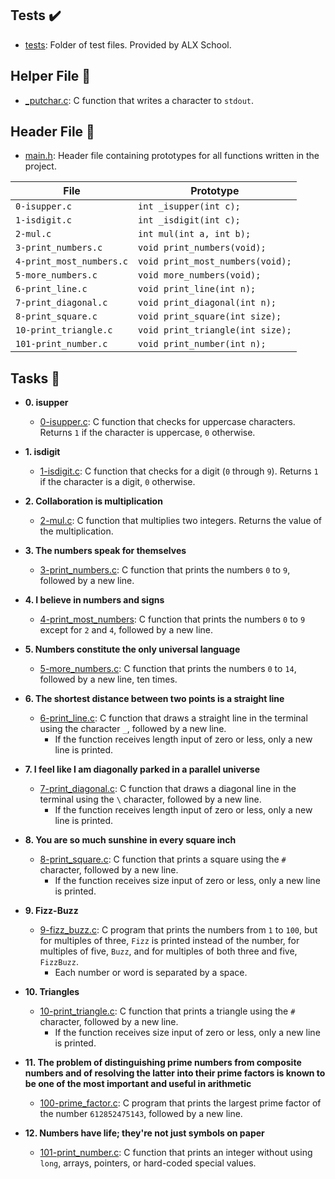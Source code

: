 ## Tests :heavy_check_mark:

- [tests](./tests): Folder of test files. Provided by ALX School.

## Helper File :raised_hands:

- [\_putchar.c](./_putchar.c): C function that writes a character to `stdout`.

## Header File :file_folder:

- [main.h](./main.h): Header file containing prototypes for all functions written in the project.

| File                     | Prototype                        |
| ------------------------ | -------------------------------- |
| `0-isupper.c`            | `int _isupper(int c);`           |
| `1-isdigit.c`            | `int _isdigit(int c);`           |
| `2-mul.c`                | `int mul(int a, int b);`         |
| `3-print_numbers.c`      | `void print_numbers(void);`      |
| `4-print_most_numbers.c` | `void print_most_numbers(void);` |
| `5-more_numbers.c`       | `void more_numbers(void);`       |
| `6-print_line.c`         | `void print_line(int n);`        |
| `7-print_diagonal.c`     | `void print_diagonal(int n);`    |
| `8-print_square.c`       | `void print_square(int size);`   |
| `10-print_triangle.c`    | `void print_triangle(int size);` |
| `101-print_number.c`     | `void print_number(int n);`      |

## Tasks :page_with_curl:

- **0. isupper**

  - [0-isupper.c](./0-isupper.c): C function that checks for uppercase characters. Returns
    `1` if the character is uppercase, `0` otherwise.

- **1. isdigit**

  - [1-isdigit.c](./1-isdigit.c): C function that checks for a digit (`0` through `9`).
    Returns `1` if the character is a digit, `0` otherwise.

- **2. Collaboration is multiplication**

  - [2-mul.c](./2-mul.c): C function that multiplies two integers. Returns the value of
    the multiplication.

- **3. The numbers speak for themselves**

  - [3-print_numbers.c](./3-print_numbers.c): C function that prints the numbers `0` to
    `9`, followed by a new line.

- **4. I believe in numbers and signs**

  - [4-print_most_numbers](./4-print_most_numbers.c): C function that prints the numbers
    `0` to `9` except for `2` and `4`, followed by a new line.

- **5. Numbers constitute the only universal language**

  - [5-more_numbers.c](./5-more_numbers.c): C function that prints the numbers `0` to
    `14`, followed by a new line, ten times.

- **6. The shortest distance between two points is a straight line**

  - [6-print_line.c](./6-print_line.c): C function that draws a straight line in the terminal
    using the character `_`, followed by a new line.
    - If the function receives length input of zero or less, only a new line is printed.

- **7. I feel like I am diagonally parked in a parallel universe**

  - [7-print_diagonal.c](./7-print_diagonal.c): C function that draws a diagonal
    line in the terminal using the `\` character, followed by a new line.
    - If the function receives length input of zero or less, only a new line is printed.

- **8. You are so much sunshine in every square inch**

  - [8-print_square.c](./8-print_square.c): C function that prints a square using the `#`
    character, followed by a new line.
    - If the function receives size input of zero or less, only a new line is printed.

- **9. Fizz-Buzz**

  - [9-fizz_buzz.c](./9-fizz_buzz.c): C program that prints the numbers from `1` to
    `100`, but for multiples of three, `Fizz` is printed instead of the number, for
    multiples of five, `Buzz`, and for multiples of both three and five, `FizzBuzz`.
    - Each number or word is separated by a space.

- **10. Triangles**

  - [10-print_triangle.c](./10-print_triangle.c): C function that prints a triangle using
    the `#` character, followed by a new line.
    - If the function receives size input of zero or less, only a new line is printed.

- **11. The problem of distinguishing prime numbers from composite numbers and of resolving the latter into their prime factors is known to be one of the most important and useful in arithmetic**

  - [100-prime_factor.c](./100-prime_factor.c): C program that prints the largest prime factor
    of the number `612852475143`, followed by a new line.

- **12. Numbers have life; they're not just symbols on paper**
  - [101-print_number.c](./101-print_number.c): C function that prints an integer without
    using `long`, arrays, pointers, or hard-coded special values.
